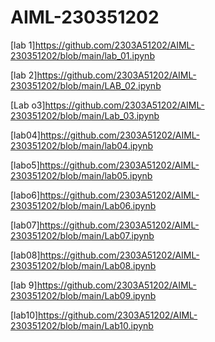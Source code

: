 # AIML-230351202
[lab 1]https://github.com/2303A51202/AIML-230351202/blob/main/lab_01.ipynb

[lab 2]https://github.com/2303A51202/AIML-230351202/blob/main/LAB_02.ipynb

[Lab o3]https://github.com/2303A51202/AIML-230351202/blob/main/Lab_03.ipynb

[lab04]https://github.com/2303A51202/AIML-230351202/blob/main/lab04.ipynb

[labo5]https://github.com/2303A51202/AIML-230351202/blob/main/lab05.ipynb

[labo6]https://github.com/2303A51202/AIML-230351202/blob/main/Lab06.ipynb

[lab07]https://github.com/2303A51202/AIML-230351202/blob/main/Lab07.ipynb

[lab08]https://github.com/2303A51202/AIML-230351202/blob/main/Lab08.ipynb

[lab 9]https://github.com/2303A51202/AIML-230351202/blob/main/Lab09.ipynb

[lab10]https://github.com/2303A51202/AIML-230351202/blob/main/Lab10.ipynb
